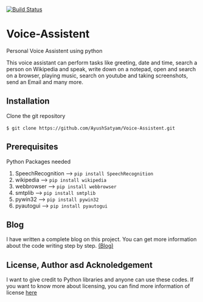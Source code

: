 [![Build Status](https://travis-ci.org/doge/wow.svg)](https://github.com/AyushSatyam/Voice-Assistent.git)
# Voice-Assistent 
<div>Personal Voice Assistent using python <br>
<p>This voice assistant can perform tasks like greeting, date and time, search a person on Wikipedia and speak, write down on a notepad, open and search on a browser, playing music, search on youtube and taking screenshots, send an Email and many more.</p>

## Installation
<div>Clone the git repository</div><br>
<code>$ git clone https://github.com/AyushSatyam/Voice-Assistent.git</code>


## Prerequisites
<div>Python Packages needed</div>
<ol>
 <li>SpeechRecognition    -->     
  <code>pip install SpeechRecognition</code>
 </li>
 <li>wikipedia            -->     
  <code>pip install wikipedia</code>
 </li>
 <li>webbrowser    -->     
  <code>pip install webbrowser</code>
 </li>
 <li>smtplib    -->     
  <code>pip install smtplib</code>
 </li>
 <li>pywin32    -->     
  <code>pip install pywin32</code>
 </li>
 <li>pyautogui    -->     
  <code>pip install pyautogui</code>
 </li>
</ol>

## Blog
I have written a complete blog on this project. You can get more information about the code writing step by step. [(Blog)](https://techblogwithayush.blogspot.com/2020/04/build-your-personal-voice-assistant.html)

## License, Author asd Acknoledgement
I want to give credit to Python libraries and anyone can use these codes. If you want to know more about licensing, you can find more information of license [here](https://docs.python.org/3/license.html)
